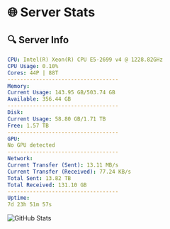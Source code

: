 # 🌐 Server Stats
## 🔍 Server Info
```yaml
CPU: Intel(R) Xeon(R) CPU E5-2699 v4 @ 1228.82GHz
CPU Usage: 0.10%
Cores: 44P | 88T
-----------------------------------
Memory:
Current Usage: 143.95 GB/503.74 GB
Available: 356.44 GB
-----------------------------------
Disk:
Current Usage: 58.80 GB/1.71 TB
Free: 1.57 TB
-----------------------------------
GPU:
No GPU detected
-----------------------------------
Network:
Current Transfer (Sent): 13.11 MB/s
Current Transfer (Received): 77.24 KB/s
Total Sent: 13.82 TB
Total Received: 131.10 GB
-----------------------------------
Uptime:
7d 23h 51m 57s
```
![GitHub Stats](https://img.shields.io/badge/Updated-2025-03-15_21:14:46-blue)